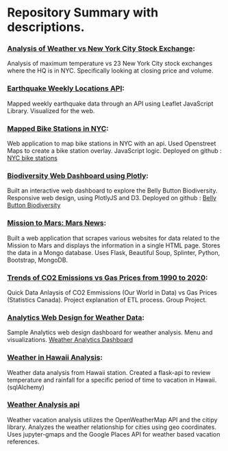 
# Repository Summary with descriptions.

### [Analysis of Weather vs New York City Stock Exchange](https://github.com/SherryKennedy/Weather_vs_NYSE_Analysis): 
Analysis of maximum temperature vs 23 New York City stock exchanges where the HQ is in NYC. 
Specifically looking at closing price and volume. 

### [Earthquake Weekly Locations API](https://github.com/SherryKennedy/Earthquake_Leaflet):
Mapped weekly earthquake data through an API using Leaflet JavaScript Library. Visualized for the web.

### [Mapped Bike Stations in NYC](https://github.com/SherryKennedy/Bike_Stations_USA):
Web application to map bike stations in NYC with an api. Used Openstreet Maps to create a bike station overlay. JavaScript logic.
Deployed on github : [NYC bike stations](https://sherrykennedy.github.io/Bike_Stations_USA/)

### [Biodiversity Web Dashboard using Plotly](https://github.com/SherryKennedy/Plotly_Web_Dashboard_BioDiversity):
Built an interactive web dashboard to explore the Belly Button Biodiversity. Responsive web design, using PlotlyJS and D3.
Deployed on github : [Belly Button Biodiversity](https://sherrykennedy.github.io/Plotly_Web_Dashboard_BioDiversity/)

### [Mission to Mars: Mars News](https://github.com/SherryKennedy/web-scraping):
Built a web application that scrapes various websites for data related to the Mission to Mars and displays the information in a single HTML page. Stores the data in a Mongo database. Uses Flask, Beautiful Soup, Splinter, Python, Bootstrap, MongoDB.

### [Trends of CO2 Emissions vs Gas Prices from 1990 to 2020](https://github.com/SherryKennedy/ETL-Project):
Quick Data Anlaysis of CO2 Emmissions (Our World in Data) vs Gas Prices (Statistics Canada). Project explanation of ETL process. Group Project. 

### [Analytics Web Design for Weather Data](https://github.com/SherryKennedy/Web-Design-Challenge):
Sample Analytics web design dashboard for weather analysis. Menu and visualizations. [Weather Analytics Dashboard](https://sherrykennedy.github.io/Web-Design-Challenge/index.html)

### [Weather in Hawaii Analysis](https://github.com/SherryKennedy/sqlalchemy_challenge):
Weather data analysis from Hawaii station. Created a flask-api to review temperature and rainfall for a specific period of time to vacation in Hawaii. (sqlAlchemy)

### [Weather Analysis api](https://github.com/SherryKennedy/WeatherVacationAnalysis_api)
Weather vacation analysis utilizes the OpenWeatherMap API and the citipy library. Analyzes the weather relationship for cities using geo coordinates. Uses jupyter-gmaps and the Google Places API for weather based vacation references.
